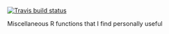 <!-- badges: start -->
[![Travis build status](https://travis-ci.org/pbreheny/breheny.svg?branch=master)](https://travis-ci.org/pbreheny/breheny)
<!-- badges: end -->

Miscellaneous R functions that I find personally useful
